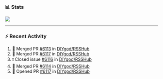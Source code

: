 ### :bar_chart: Stats

<a href="#">
  <img align="center" src="https://github-readme-stats.vercel.app/api?username=henryqw&count_private=true&show_icons=true" />
</a>
<!-- <a href="#">
  <img align="center" src="https://github-readme-stats-git-master.henryqw.vercel.app/api/top-langs/?username=HenryQW&layout=compact" />
</a> -->

---

### :zap: Recent Activity

<!--START_SECTION:activity-->

1. 🎉 Merged PR [#6113](https://github.com/DIYgod/RSSHub/pull/6113) in [DIYgod/RSSHub](https://github.com/DIYgod/RSSHub)
2. 🎉 Merged PR [#6117](https://github.com/DIYgod/RSSHub/pull/6117) in [DIYgod/RSSHub](https://github.com/DIYgod/RSSHub)
3. ❗️ Closed issue [#6116](https://github.com/DIYgod/RSSHub/issues/6116) in [DIYgod/RSSHub](https://github.com/DIYgod/RSSHub)
4. 🎉 Merged PR [#6114](https://github.com/DIYgod/RSSHub/pull/6114) in [DIYgod/RSSHub](https://github.com/DIYgod/RSSHub)
5. 💪 Opened PR [#6117](https://github.com/DIYgod/RSSHub/pull/6117) in [DIYgod/RSSHub](https://github.com/DIYgod/RSSHub)
<!--END_SECTION:activity-->

